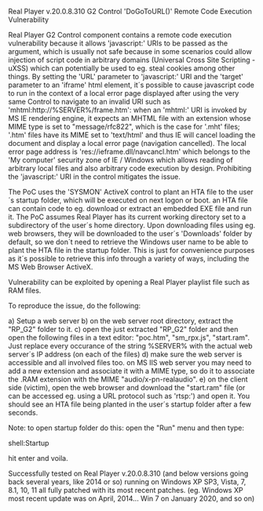 Real Player v.20.0.8.310 G2 Control 'DoGoToURL()' Remote Code Execution Vulnerability

Real Player G2 Control component contains a remote code execution vulnerability because it allows 'javascript:' URIs to be passed as the argument, which
is usually not safe because in some scenarios could allow injection of script code in arbitrary domains (Universal Cross Site Scripting - uXSS) which can potentially be used to eg. steal cookies among other things.
By setting the 'URL' parameter to 'javascript:' URI and the 'target' parameter to an 'iframe' html element, it´s possible to cause javascript code to run in the context of a local error page displayed after using the very same
Control to navigate to an invalid URI such as 'mhtml:http://%SERVER%/frame.htm': when an 'mhtml:' URI is invoked by MS IE rendering engine, it expects an MHTML file with an extension whose MIME type is set to "message/rfc822", which is the
case for '.mht' files; '.htm' files have its MIME set to 'text/html' and thus IE will cancel loading the document and display a local error page (navigation cancelled). The local error page address is 'res://ieframe.dll/navcancl.htm' which belongs to the
'My computer' security zone of IE / Windows which allows reading of arbitrary local files and also arbitrary code execution by design.
Prohibiting the 'javascript:' URI in the control mitigates the issue.

The PoC uses the 'SYSMON' ActiveX control to plant an HTA file to the user´s startup folder, which will be executed on next logon or boot. an HTA file can contain code to eg. download or extract an embedded EXE file and run it. 
The PoC assumes Real Player has its current working directory set to a subdirectory of the user´s home directory. Upon downloading files using eg. web browsers, they will be downloaded to the user´s 'Downloads' folder by default, so we don´t need to retrieve the Windows user name
to be able to plant the HTA file in the startup folder. This is just for convenience purposes as it´s possible to retrieve this info through a variety of ways, including the MS Web Browser ActiveX. 

Vulnerability can be exploited by opening a Real Player playlist file such as RAM files.

To reproduce the issue, do the following: 

a) Setup a web server
b) on the web server root directory, extract the "RP_G2" folder to it.
c) open the just extracted "RP_G2" folder and then open the following files in a text editor:
"poc.htm", "sm_rpx.js", "start.ram". Just replace every occurance of the string %SERVER% with the actual web server´s IP address (on each of the files)
d) make sure the web server is accessible and all involved files too. on MS IIS web server you may need to add a new extension and associate it with a MIME type, so do it to associate the .RAM extension with the MIME "audio/x-pn-realaudio".
e) on the client side (victim), open the web browser and download the "start.ram" file (or can be accessed eg. using a URL protocol such as 'rtsp:')  and open it. You should see an HTA file being planted in the user´s startup folder after a few seconds.

Note: to open startup folder do this:  open the "Run" menu and then type: 

shell:Startup

hit enter and voila.


Successfully tested on Real Player v.20.0.8.310 (and below versions going back several years, like 2014 or so) running on Windows XP SP3, Vista, 7, 8.1, 10, 11 all fully patched with its most recent patches.
(eg. Windows XP most recent update was on April, 2014... Win 7 on January 2020, and so on)








